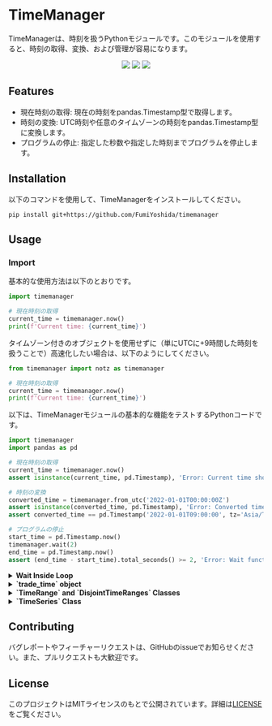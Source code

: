 # TimeManager

TimeManagerは、時刻を扱うPythonモジュールです。このモジュールを使用すると、時刻の取得、変換、および管理が容易になります。

<p align="center">
 <img src="https://img.shields.io/badge/python-v3.9+-blue.svg">
 <img src="https://img.shields.io/badge/contributions-welcome-orange.svg">
 <a href="https://opensource.org/licenses/MIT">
  <img src="https://img.shields.io/badge/license-MIT-blue.svg">
 </a>
</p>

## Features

- 現在時刻の取得: 現在の時刻をpandas.Timestamp型で取得します。
- 時刻の変換: UTC時刻や任意のタイムゾーンの時刻をpandas.Timestamp型に変換します。
- プログラムの停止: 指定した秒数や指定した時刻までプログラムを停止します。

## Installation

以下のコマンドを使用して、TimeManagerをインストールしてください。

```
pip install git+https://github.com/FumiYoshida/timemanager
```

## Usage

### Import

基本的な使用方法は以下のとおりです。

```python
import timemanager

# 現在時刻の取得
current_time = timemanager.now()
print(f'Current time: {current_time}')
```

タイムゾーン付きのオブジェクトを使用せずに（単にUTCに+9時間した時刻を扱うことで）高速化したい場合は、以下のようにしてください。

```python
from timemanager import notz as timemanager

# 現在時刻の取得
current_time = timemanager.now()
print(f'Current time: {current_time}')
```

以下は、TimeManagerモジュールの基本的な機能をテストするPythonコードです。

```python
import timemanager
import pandas as pd

# 現在時刻の取得
current_time = timemanager.now()
assert isinstance(current_time, pd.Timestamp), 'Error: Current time should be a pandas.Timestamp.'

# 時刻の変換
converted_time = timemanager.from_utc('2022-01-01T00:00:00Z')
assert isinstance(converted_time, pd.Timestamp), 'Error: Converted time should be a pandas.Timestamp.'
assert converted_time == pd.Timestamp('2022-01-01T09:00:00', tz='Asia/Tokyo'), 'Error: Converted time is incorrect.'

# プログラムの停止
start_time = pd.Timestamp.now()
timemanager.wait(2)
end_time = pd.Timestamp.now()
assert (end_time - start_time).total_seconds() >= 2, 'Error: Wait function did not pause execution for at least 2 seconds.'
```

<details>
 <summary><b>Wait Inside Loop</b></summary>

```python
import requests
import timemanager

def scrape_website(url="http://example.com"):
    try:
        response = requests.get(url)
        response.raise_for_status()  # Raises stored HTTPError, if one occurred.
        print(f"Content from {url}:\n{response.text}\n")
    except requests.exceptions.HTTPError as err:
        print(f"Error: {err}")

while True:
    timemanager.wait_if_pace_too_fast(1)
    scrape_website()
```

このコードは、[example.com](http://example.com)からコンテンツをスクレイピングし、その内容を出力します。`timemanager.wait_if_pace_too_fast(1)`は、スクレイピング関数が1秒に1回以上実行されないように制御します。
</details>
<details>
 <summary><b>`trade_time` object</b></summary>

 trade_time オブジェクトは、日本株の取引時間を管理します。インスタンスを初期化する際に、日付を指定することができます。日付を指定しない場合、デフォルトでは現在の日付が使用されます。指定した日付（または現在の日付）に基づいて、取引時間に関する各種の判定が行われます。
 
 <details><summary>現在の日の取引時間に関する情報を取得するコード</summary>
  
 ```python
 from timemanager import trade_time
 
 # 現在が取引時間内であるかどうかを判定
 if trade_time.is_trading_hours():
     print("The market is open now.")
 else:
     print("The market is closed now.")
 ```
 </details>
 <details><summary>指定された時刻について、取引時間内かどうかを確認するコード</summary>
  
 ```python
 from timemanager import trade_time

 # 特定の日付と時刻が取引時間内であるかどうかを判定
 check_time = from_timezone('2023-10-20T10:00')  # timezone-awareなdatetimeを取得
 
 if trade_time_specific.is_trading_hours(time=check_time):
     print(f"{check_time} is within trading hours.")
 else:
     print(f"{check_time} is outside of trading hours.")
 ```
 
 **Output:**
 ```
 2023-10-20 10:00:00+09:00 is within trading hours.
 ```
 </details>
 <details>
  <summary>Next Business Day</summary>
  
 ```python
 from timemanager import trade_time
 
 # 指定された日付の翌営業日を取得
 specified_date = '2023-12-29'
 next_day = trade_time.next_business_day(specified_date)
 
 print(f"The next business day after {specified_date} is {next_day}.")
 ```
 
 **Output:**
 ```
 The next business day after 2023-12-29 is 2024-01-04.
 ```
 
 `TradeTime.next_business_day`メソッドは、指定された日付の次の営業日を返します。銀行カレンダーに基づいているので、土日や銀行休業日が考慮されます。
 </details>
</details>

<details>
<summary><b>`TimeRange` and `DisjointTimeRanges` Classes</b></summary>

### `TimeRange` Class

`TimeRange`は連続した時間範囲[start, end)を扱うクラスです。`numpy.datetime64`がベースで、timezoneには非対応です。

#### 基本的な使い方

```python
from timemanager import TimeRange

# TimeRange インスタンスの作成
time_range = TimeRange('2023-01-01', '2023-01-03')

print(time_range)  # TimeRange('2023-01-01', '2023-01-03')
print(time_range.duration())  # 2 days

# 時刻が範囲内にあるか確認
print(time_range.contains('2023-01-02'))  # True

# 他のTimeRangeとの重複確認
other_range = TimeRange('2023-01-02', '2023-01-04')
print(time_range.overlaps(other_range))  # True

# 他のTimeRangeとの共通範囲
intersection_range = time_range.intersection(other_range)
print(intersection_range)  # TimeRange('2023-01-02', '2023-01-03')

# 他のTimeRangeとの合成
union_range = time_range.union(other_range)
print(union_range)  # TimeRange('2023-01-01', '2023-01-04')
```

### `DisjointTimeRanges` Class

`DisjointTimeRanges`は連続した時間範囲の集合を扱うクラスです。`numpy.datetime64`がベースで、timezoneには非対応です。

#### 基本的な使い方

```python
from timemanager import DisjointTimeRanges, TimeRange

# DisjointTimeRanges インスタンスの作成
disjoint_ranges = DisjointTimeRanges()

# 時間範囲の追加
disjoint_ranges.add_range('2023-01-01', '2023-01-03')
disjoint_ranges.add_range('2023-01-05', '2023-01-07')

print(disjoint_ranges)  # DisjointTimeRanges([TimeRange('2023-01-01', '2023-01-03'), TimeRange('2023-01-05', '2023-01-07')])

# TimeRangeの追加
new_range = TimeRange('2023-01-02', '2023-01-04')
updated_ranges = disjoint_ranges + new_range
print(updated_ranges)  # DisjointTimeRanges([TimeRange('2023-01-01', '2023-01-04'), TimeRange('2023-01-05', '2023-01-07')])

# TimeRangeの削除
remove_range = TimeRange('2023-01-02', '2023-01-03')
updated_ranges = disjoint_ranges - remove_range
print(updated_ranges)  # DisjointTimeRanges([TimeRange('2023-01-01', '2023-01-02'), TimeRange('2023-01-05', '2023-01-07')])
```

上記は、`TimeRange`と`DisjointTimeRanges`クラスの基本的な使い方を示す例です。これらのクラスは、特定の時間範囲や、その集合を簡単に管理するために使用できます。
</details>

<details><summary><b>`TimeSeries` Class</b></summary>

First, make sure you import the `TimeSeries` class from the `timemanager` module.

```python
from timemanager import TimeSeries
```

### Initializing

You can initialize a `TimeSeries` object like a dictionary, passing a series of time-value pairs.

```python
ts = TimeSeries({'2023-01-01': 100, '2023-01-02': 110, '2023-01-03': 105})
```

### Adding and Accessing Data

Just like a dictionary, you can add and access time-value pairs directly.

```python
ts['2023-01-04'] = 120
print(ts['2023-01-04'])  # Output: 120
```

### Slicing

You can also slice the `TimeSeries` object to get a new `TimeSeries` containing a subrange of times.

```python
sub_ts = ts['2023-01-01':'2023-01-03']
```

### Using the Query Methods

The `TimeSeries` class provides specialized methods to query data based on time.

- **`last_include_now(key)`**: Returns the value at the specified time or the closest past time.

```python
result = ts.last_include_now('2023-01-02')  # Returns the value for '2023-01-02'
```

- **`last_exclude_now(key)`**: Returns the value at the closest past time excluding the specified time.

```python
result = ts.last_exclude_now('2023-01-02')  # Returns the value for '2023-01-01'
```

- **`next_include_now(key)`**: Returns the value at the specified time or the closest future time.

```python
result = ts.next_include_now('2023-01-02')  # Returns the value for '2023-01-02'
```

- **`next_exclude_now(key)`**: Returns the value at the closest future time excluding the specified time.

```python
result = ts.next_exclude_now('2023-01-02')  # Returns the value for '2023-01-03'
```

Each of these methods might raise an `IndexError` if no suitable value is found.

### Handling Errors

An `IndexError` will be raised if a suitable value is not found when using the query methods, such as when you are trying to access a time outside of the available range in the `TimeSeries`.

### Example

Here is a more complete example combining different operations:

```python
from timemanager import TimeSeries

# Initializing
ts = TimeSeries({'2023-01-01': 100, '2023-01-02': 110, '2023-01-03': 105})

# Adding and accessing data
ts['2023-01-04'] = 120
print(ts['2023-01-04'])  # Output: 120

# Slicing
sub_ts = ts['2023-01-01':'2023-01-03']

# Querying
result1 = ts.last_include_now('2023-01-02')  # Output: ('2023-01-02', 110)
result2 = ts.next_exclude_now('2023-01-02')  # Output: ('2023-01-03', 105)

print(result1)
print(result2)
```

Note that in the querying methods, the result is a tuple with the time and value.
</details>

## Contributing

バグレポートやフィーチャーリクエストは、GitHubのissueでお知らせください。また、プルリクエストも大歓迎です。

## License

このプロジェクトはMITライセンスのもとで公開されています。詳細は[LICENSE](https://github.com/FumiYoshida/timemanager/blob/main/LICENSE)をご覧ください。

